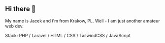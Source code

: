 ## Hi there 🖖
My name is Jacek and i'm from Krakow, PL. Well - I am just another amateur web dev.

Stack: PHP / Laravel / HTML / CSS / TailwindCSS / JavaScript
